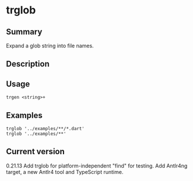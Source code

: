 # trglob

## Summary

Expand a glob string into file names.

## Description

## Usage

    trgen <string>+

## Examples

    trglob '../examples/**/*.dart'
    trglob '../examples/**'

## Current version

0.21.13 Add trglob for platform-independent "find" for testing. Add Antlr4ng target, a new Antlr4 tool and TypeScript runtime.
